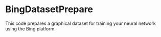 # BingDatasetPrepare
This code prepares a graphical dataset for training your neural network using the Bing platform.

